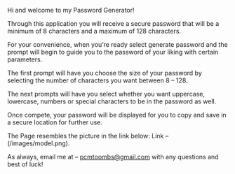 Hi and welcome to my Password Generator!

Through this application you will receive a secure password that will be a minimum of 8 characters and a maximum of 128 characters. 

For your convenience, when you’re ready select generate password and the prompt will begin to guide you to the password of your liking with certain parameters. 

The first prompt will have you choose the size of your password by selecting the number of characters you want between 8 – 128. 

The next prompts will have you select whether you want uppercase, lowercase, numbers or special characters to be in the password as well. 

Once compete, your password will be displayed for you to copy and save in a secure location for further use. 

The Page resembles the picture in the link below:
Link – (/images/model.png).

As always, email me at – pcmtoombs@gmail.com with any questions and best of luck!
 
